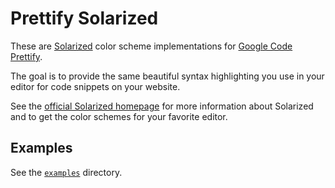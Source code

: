 Prettify Solarized
==================

These are [Solarized](http://ethanschoonover.com/solarized) color scheme implementations 
for [Google Code Prettify](http://code.google.com/p/google-code-prettify/).

The goal is to provide the same beautiful syntax highlighting you use in your editor for 
code snippets on your website.

See the [official Solarized homepage](http://ethanschoonover.com/solarized) for more 
information about Solarized and to get the color schemes for your favorite editor.

Examples
--------

See the [`examples`](tree/master/examples/) directory.
